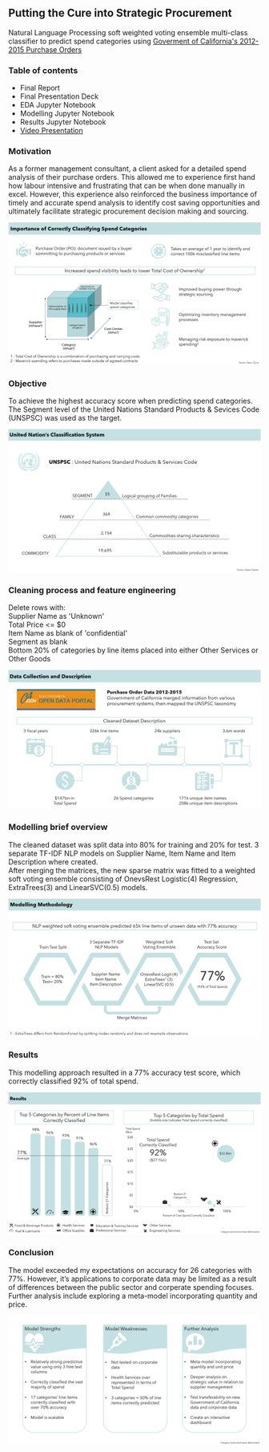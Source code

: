 ## Putting the Cure into Strategic Procurement

Natural Language Processing soft weighted voting ensemble multi-class classifier to predict spend categories using [Goverment of California's 2012-2015 Purchase Orders ](https://data.ca.gov/dataset/purchase-order-data/resource/bb82edc5-9c78-44e2-8947-68ece26197c5) 

### Table of contents
* Final Report  
* Final Presentation Deck  
* EDA Jupyter Notebook   
* Modelling Jupyter Notebook  
* Results Jupyter Notebook  
* [Video Presentation](http://www.youtube.com/watch?v=XC6w5jzgaEU&t=2s)

### Motivation
As a former management consultant, a client asked for a detailed spend analysis of their purchase orders. This allowed me to experience first hand how labour intensive and frustrating that can be when done manually in excel. However, this experience also reinforced the business importance of timely and accurate spend analysis to identify cost saving opportunities and ultimately facilitate strategic procurement decision making and sourcing. 

![](images/spend_cube.PNG)

### Objective
To achieve the highest accuracy score when predicting spend categories. The Segment level of the United Nations Standard Products & Sevices Code (UNSPSC) was used as the target.

![](images/UNSPSC.PNG)

### Cleaning process and feature engineering 
Delete rows with:  
Supplier Name as 'Unknown'  
Total Price <= $0  
Item Name as blank of 'confidential'  
Segment as blank  
Bottom 20% of categories by line items placed into either Other Services or Other Goods  

![](images/data.PNG)

### Modelling brief overview
The cleaned dataset was split data into 80% for training and 20% for test.
3 separate TF-IDF NLP models on Supplier Name, Item Name and Item Description where created.  
After merging the matrices, the new sparse matrix was fitted to a weighted soft voting ensemble consisting of OnevsRest Logistic(4) Regression, ExtraTrees(3) and LinearSVC(0.5) models.

![](images/modelling.PNG)

### Results
This modelling approach resulted in a 77% accuracy test score, which correctly classified 92% of total spend.

![](images/results.PNG)

### Conclusion
The model exceeded my expectations on accuracy for 26 categories with 77%. However, it’s applications to corporate data may be limited as a result of differences between the public sector and corperate spending focuses. Further analysis include exploring a meta-model incorporating quantity and price.

![](images/conclusion.PNG)
